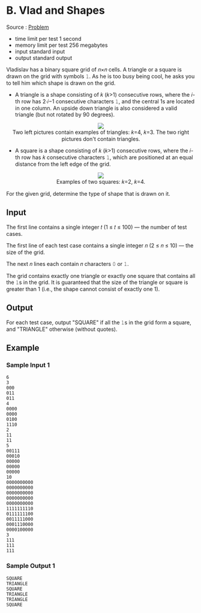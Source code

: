 # B. Vlad and Shapes

Source : [Problem](https://codeforces.com/problemset/problem/1926/B)

- time limit per test 1 second
- memory limit per test 256 megabytes
- input standard input
- output standard output

Vladislav has a binary square grid of 𝑛×𝑛 cells. A triangle or a square is drawn on the grid with symbols 𝟷. As he is too busy being cool, he asks you to tell him which shape is drawn on the grid.

- A triangle is a shape consisting of 𝑘 (𝑘>1) consecutive rows, where the 𝑖-th row has 2⋅𝑖−1 consecutive characters 𝟷, and the central 1s are located in one column. An upside down triangle is also considered a valid triangle (but not rotated by 90 degrees).

<p align="center"><img src="https://espresso.codeforces.com/db242fa9b991f493bbca9ab6358c4e076e7cbbf8.png"><br>Two left pictures contain examples of triangles: 𝑘=4, 𝑘=3. The two right pictures don't contain triangles.</p>

- A square is a shape consisting of 𝑘 (𝑘>1) consecutive rows, where the 𝑖-th row has 𝑘 consecutive characters 𝟷, which are positioned at an equal distance from the left edge of the grid.

<p align="center"><img src="https://espresso.codeforces.com/c91a4bbd6d4165c4b64471361fe556bda28b2d94.png"><br>Examples of two squares: 𝑘=2, 𝑘=4.</p>

For the given grid, determine the type of shape that is drawn on it.

## Input

The first line contains a single integer 𝑡 (1 ≤ 𝑡 ≤ 100) — the number of test cases.

The first line of each test case contains a single integer 𝑛 (2 ≤ 𝑛 ≤ 10) — the size of the grid.

The next 𝑛 lines each contain 𝑛 characters 𝟶 or 𝟷.

The grid contains exactly one triangle or exactly one square that contains all the 𝟷s in the grid. It is guaranteed that the size of the triangle or square is greater than 1 (i.e., the shape cannot consist of exactly one 1).

## Output

For each test case, output "SQUARE" if all the 𝟷s in the grid form a square, and "TRIANGLE" otherwise (without quotes).

## Example

### Sample Input 1

    6
    3
    000
    011
    011
    4
    0000
    0000
    0100
    1110
    2
    11
    11
    5
    00111
    00010
    00000
    00000
    00000
    10
    0000000000
    0000000000
    0000000000
    0000000000
    0000000000
    1111111110
    0111111100
    0011111000
    0001110000
    0000100000
    3
    111
    111
    111

### Sample Output 1

    SQUARE
    TRIANGLE
    SQUARE
    TRIANGLE
    TRIANGLE
    SQUARE
